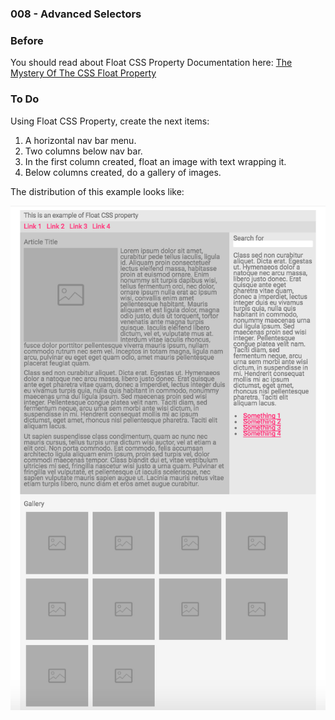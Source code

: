 ### 008 - Advanced Selectors

### Before 
You should read about Float CSS Property Documentation here:
[The Mystery Of The CSS Float Property][1]

### To Do

Using Float CSS Property, create the next items:

1. A horizontal nav bar menu.
2. Two columns below nav bar.
3. In the first column created, float an image with text wrapping it.
4. Below columns created, do a gallery of images. 

The distribution of this example looks like:

![alt text](solved/images/items.png)

[1]: https://www.smashingmagazine.com/2009/10/the-mystery-of-css-float-property/

